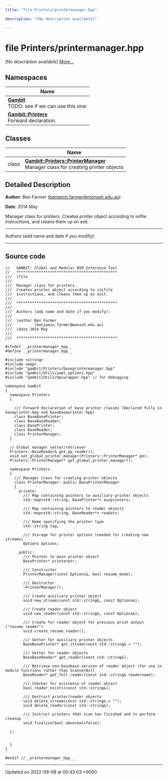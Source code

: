 ```yaml
---
title: "file Printers/printermanager.hpp"

description: "[No description available]"

---
```


# file Printers/printermanager.hpp

[No description available] [More...](#detailed-description)

## Namespaces

| Name           |
| -------------- |
| **[Gambit](/documentation/code/namespaces/namespacegambit/)** <br>TODO: see if we can use this one:  |
| **[Gambit::Printers](/documentation/code/namespaces/namespacegambit_1_1printers/)** <br>Forward declaration.  |

## Classes

|                | Name           |
| -------------- | -------------- |
| class | **[Gambit::Printers::PrinterManager](/documentation/code/classes/classgambit_1_1printers_1_1printermanager/)** <br>Manager class for creating printer objects  |

## Detailed Description


**Author**: Ben Farmer ([benjamin.farmer@monash.edu.au](mailto:benjamin.farmer@monash.edu.au)) 

**Date**: 2014 May

Manager class for printers. Creates printer object according to inifile instructions, and cleans them up on exit.



------------------

Authors (add name and date if you modify):



------------------




## Source code

```
//   GAMBIT: Global and Modular BSM Inference Tool
//   *********************************************
///  \file
///
///  Manager class for printers.
///  Creates printer object according to inifile
///  instructions, and cleans them up on exit.
///
///  *********************************************
///
///  Authors (add name and date if you modify):
///   
///  \author Ben Farmer
///          (benjamin.farmer@monash.edu.au)
///  \date 2014 May
///
///  *********************************************

#ifndef __printermanager_hpp__
#define __printermanager_hpp__

#include <string>
#include <map>
#include "gambit/Printers/baseprintermanager.hpp"
#include "gambit/Utils/yaml_options.hpp"
#include "gambit/Utils/mpiwrapper.hpp" // for debugging

namespace Gambit
{
  namespace Printers 
  {

    /// Forward declaration of base printer classes (Declared fully in baseprinter.hpp and basebaseprinter.hpp)
    class BaseBasePrinter; 
    class BaseBaseReader; 
    class BasePrinter; 
    class BaseReader;
    class PrinterManager;
  }

  // Global manager setter/retriever
  Printers::BaseReader& get_pp_reader();
  void set_global_printer_manager(Printers::PrinterManager* pm);
  Printers::PrinterManager* get_global_printer_manager();

  namespace Printers
  {
    /// Manager class for creating printer objects  
    class PrinterManager: public BasePrinterManager
    {
      private:
        /// Map containing pointers to auxiliary printer objects
        std::map<std::string, BasePrinter*> auxprinters;

        /// Map containing pointers to reader objects
        std::map<std::string, BaseReader*> readers;

        /// Name specifying the printer type
        std::string tag;
    
        /// Storage for printer options (needed for creating new streams)
        Options options;

      public:
        /// Pointer to main printer object 
        BasePrinter* printerptr;

        /// Constructor
        PrinterManager(const Options&, bool resume_mode);
  
        /// Destructor
        ~PrinterManager();

        /// Create auxiliary printer object
        void new_stream(const std::string&, const Options&);

        /// Create reader object
        void new_reader(const std::string&, const Options&);

        /// Create for reader object for previous print output ("resume reader")
        void create_resume_reader();

        /// Getter for auxiliary printer objects
        BaseBasePrinter* get_stream(const std::string& = "");
  
        /// Getter for reader objects
        BaseBaseReader* get_reader(const std::string&);

        /// Retrieve non-basebase version of reader object (for use in module functions rather than ScannerBit)
        BaseReader* get_full_reader(const std::string& readername);
 
        /// Checker for existence of reader object
        bool reader_exists(const std::string&);
         
        /// Destruct printer/reader objects
        void delete_stream(const std::string& = "");
        void delete_reader(const std::string&);
 
        /// Instruct printers that scan has finished and to perform cleanup
        void finalise(bool abnormal=false);

  };


  }
}

#endif //__printermanager_hpp__
```


-------------------------------

Updated on 2022-09-08 at 00:43:03 +0000
